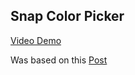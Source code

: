 ## Snap Color Picker

[Video Demo](https://www.youtube.com/embed/HB1Ew1YmqYw)

Was based on this [Post](http://www.plattysoft.com/2015/06/16/snapping-items-on-a-horizontal-list/)
